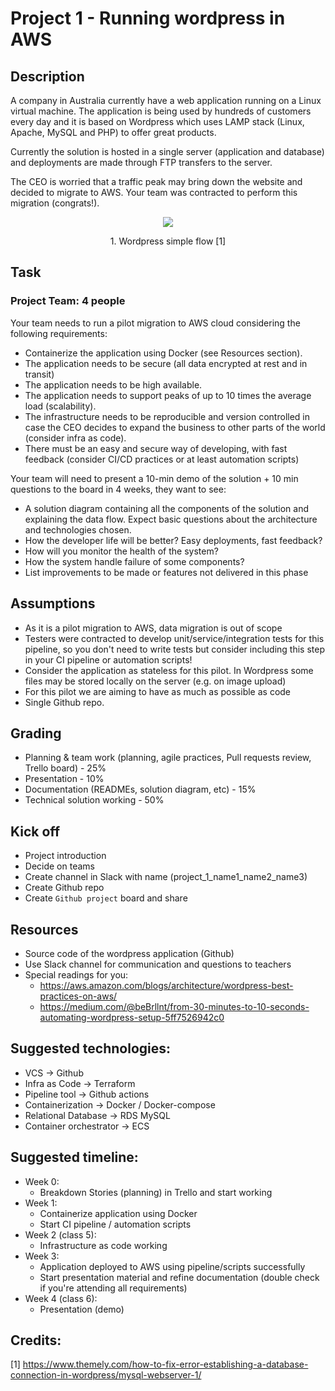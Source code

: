 # Project 1 - Running wordpress in AWS


## Description
A company in Australia currently have a web application running on a Linux virtual machine.
The application is being used by hundreds of customers every day and it is based on Wordpress which uses LAMP stack (Linux, Apache, MySQL and PHP) to offer great products.

Currently the solution is hosted in a single server (application and database) and deployments are made through FTP transfers to the server.

The CEO is worried that a traffic peak may bring down the website and decided to migrate to AWS. Your team was contracted to perform this migration (congrats!).

<p style="text-align: center;">
  <img src="https://www.themely.com/wp-content/uploads/2018/12/MySQL-WebServer-1.jpg"/>
</p>
<p style="text-align: center;">
  1. Wordpress simple flow [1]
</p>

## Task
### Project Team: 4 people

Your team needs to run a pilot migration to AWS cloud considering the following requirements:
- Containerize the application using Docker (see Resources section).
- The application needs to be secure (all data encrypted at rest and in transit)
- The application needs to be high available.
- The application needs to support peaks of up to 10 times the average load (scalability).
- The infrastructure needs to be reproducible and version controlled in case the CEO decides to expand the business to other parts of the world (consider infra as code).
- There must be an easy and secure way of developing, with fast feedback  (consider CI/CD practices or at least automation scripts)

Your team will need to present a 10-min demo of the solution + 10 min questions to the board in 4 weeks, they want to see:
- A solution diagram containing all the components of the solution and explaining the data flow. Expect basic questions about the architecture and technologies chosen.
- How the developer life will be better? Easy deployments, fast feedback?
- How will you monitor the health of the system?
- How the system handle failure of some components?
- List improvements to be made or features not delivered in this phase

## Assumptions
- As it is a pilot migration to AWS, data migration is out of scope
- Testers were contracted to develop unit/service/integration tests for this pipeline, so you don't need to write tests but consider including this step in your CI pipeline or automation scripts!
- Consider the application as stateless for this pilot. In Wordpress some files may be stored locally on the server (e.g. on image upload)
- For this pilot we are aiming to have as much as possible as code
- Single Github repo.

## Grading
- Planning & team work (planning, agile practices, Pull requests review, Trello board) - 25%
- Presentation - 10%
- Documentation (READMEs, solution diagram, etc) - 15%
- Technical solution working - 50%


## Kick off
- Project introduction
- Decide on teams
- Create channel in Slack with name (project_1_name1_name2_name3)
- Create Github repo
- Create `Github project` board and share 

## Resources
- Source code of the wordpress application (Github)
- Use Slack channel for communication and questions to teachers
- Special readings for you:
  - https://aws.amazon.com/blogs/architecture/wordpress-best-practices-on-aws/
  - https://medium.com/@beBrllnt/from-30-minutes-to-10-seconds-automating-wordpress-setup-5ff7526942c0


## Suggested technologies:
- VCS → Github
- Infra as Code → Terraform
- Pipeline tool → Github actions
- Containerization → Docker / Docker-compose
- Relational Database → RDS MySQL
- Container orchestrator → ECS

## Suggested timeline:
- Week 0:
  - Breakdown Stories (planning) in Trello and start working
- Week 1:
  - Containerize application using Docker
  - Start CI pipeline / automation scripts
- Week 2 (class 5):
  - Infrastructure as code working
- Week 3:
  - Application deployed to AWS using pipeline/scripts successfully
  - Start presentation material and refine documentation (double check if you're attending all requirements)
- Week 4 (class 6):
  - Presentation (demo)

## Credits: 
[1] https://www.themely.com/how-to-fix-error-establishing-a-database-connection-in-wordpress/mysql-webserver-1/